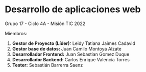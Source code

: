 # Desarrollo de aplicaciones web
Grupo 17 - Ciclo 4A - Misión TIC 2022

Miembros:
<ol>
<b><li>Gestor de Proyecto (Líder):</b> Leidy Tatiana Jaimes Cadavid
<b><li>Gestor base de datos: </b> Juan Camilo Montoya Alzate
<b><li>Desarrollador Frontend:</b> Juan Sebastian Gomez Duque
<b><li>Desarrollador Backend: </b> Carlos Enrique Valencia Torres
<b><li>Tester:</b> Sebastián Barrerra Saenz
</ol>


